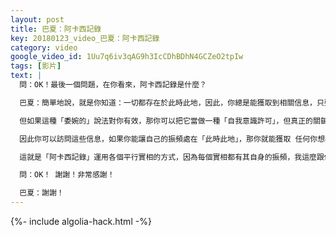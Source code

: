 ```yaml
---
layout: post
title: 巴夏：阿卡西記錄
key: 20180123_video_巴夏：阿卡西記錄
category: video
google_video_id: 1Uu7q6iv3qAG9h3IcCDhBDhN4GCZeO2tpIw
tags: [影片]
text: |
  問：OK！最後一個問題，在你看來，阿卡西記錄是什麼？

  巴夏：簡單地說，就是你知道：一切都存在於此時此地，因此，你總是能獲取到相關信息，只要你處在正確的振頻上，你就能下載你想知道的信息，而不是說，在某個神秘的地方，有一個存儲空間，那裡有個「時空捲軸」記錄著所有的信息

  但如果這種「委婉的」說法對你有效，那你可以把它當做一種「自我意識許可」，但真正的關鍵點在於，讓自己放下這種舊有的、過時的說法，並且意識到其核心，就是清清楚楚地知道：一切都存在於此時此地

  因此你可以訪問這些信息，如果你能讓自己的振頻處在「此時此地」，那你就能獲取 任何你想獲得的相關信息，所以就是說，一切都跟你的意識有關，取決於你的意識頻率所匹配的⋯，一切都是「共振」，一切都跟共振有關

  這就是「阿卡西記錄」運用各個平行實相的方式，因為每個實相都有其自身的振頻，我這麼跟你說吧，我們猜個字謎，平行實相的自我意識許可，PRPS，答案是目的（Purpose），懂了嗎？

  問：OK！ 謝謝！非常感謝！

  巴夏：謝謝！
---
```


{%- include algolia-hack.html -%}
